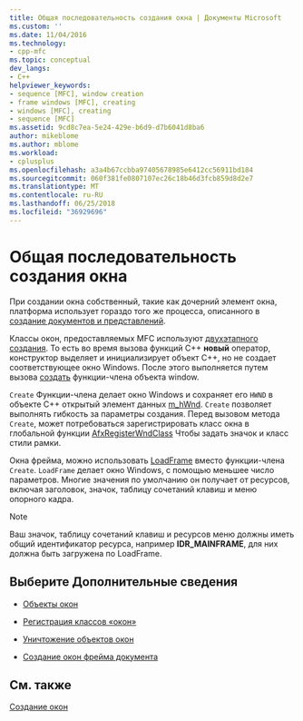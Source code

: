 ```yaml
---
title: Общая последовательность создания окна | Документы Microsoft
ms.custom: ''
ms.date: 11/04/2016
ms.technology:
- cpp-mfc
ms.topic: conceptual
dev_langs:
- C++
helpviewer_keywords:
- sequence [MFC], window creation
- frame windows [MFC], creating
- windows [MFC], creating
- sequence [MFC]
ms.assetid: 9cd8c7ea-5e24-429e-b6d9-d7b6041d8ba6
author: mikeblome
ms.author: mblome
ms.workload:
- cplusplus
ms.openlocfilehash: a3a4b67ccbba97405678985e6412cc56911bd184
ms.sourcegitcommit: 060f381fe0807107ec26c18b46d3fcb859d8d2e7
ms.translationtype: MT
ms.contentlocale: ru-RU
ms.lasthandoff: 06/25/2018
ms.locfileid: "36929696"
---
```

# <a name="general-window-creation-sequence"></a>Общая последовательность создания окна
При создании окна собственный, такие как дочерний элемент окна, платформа использует гораздо того же процесса, описанного в [создание документов и представлений](../mfc/document-view-creation.md).  
  
 Классы окон, предоставляемых MFC используют [двухэтапного создания](../mfc/one-stage-and-two-stage-construction-of-objects.md). То есть во время вызова функций C++ **новый** оператор, конструктор выделяет и инициализирует объект C++, но не создает соответствующее окно Windows. После этого выполняется путем вызова [создать](../mfc/reference/cwnd-class.md#create) функции-члена объекта window.  
  
 `Create` Функции-члена делает окно Windows и сохраняет его `HWND` в объекте C++ открытый элемент данных [m_hWnd](../mfc/reference/cwnd-class.md#m_hwnd). `Create` позволяет выполнять гибкость за параметры создания. Перед вызовом метода `Create`, может потребоваться зарегистрировать класс окна в глобальной функции [AfxRegisterWndClass](../mfc/reference/application-information-and-management.md#afxregisterwndclass) Чтобы задать значок и класс стили рамки.  
  
 Окна фрейма, можно использовать [LoadFrame](../mfc/reference/cframewnd-class.md#loadframe) вместо функции-члена `Create`. `LoadFrame` делает окно Windows, с помощью меньшее число параметров. Многие значения по умолчанию он получает от ресурсов, включая заголовок, значок, таблицу сочетаний клавиш и меню опорного кадра.  
  
> [!NOTE]
>  Ваш значок, таблицу сочетаний клавиш и ресурсов меню должны иметь общий идентификатор ресурса, например **IDR_MAINFRAME**, для них должна быть загружена по LoadFrame.  
  
## <a name="what-do-you-want-to-know-more-about"></a>Выберите Дополнительные сведения  
  
-   [Объекты окон](../mfc/window-objects.md)  
  
-   [Регистрация классов «окон»](../mfc/registering-window-classes.md)  
  
-   [Уничтожение объектов окон](../mfc/destroying-window-objects.md)  
  
-   [Создание окон фрейма документа](../mfc/creating-document-frame-windows.md)  
  
## <a name="see-also"></a>См. также  
 [Создание окон](../mfc/creating-windows.md)

